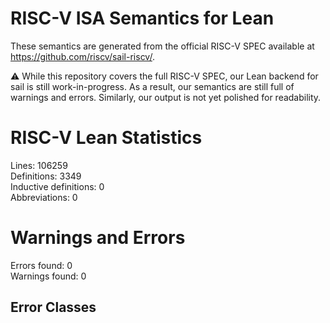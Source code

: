 # RISC-V ISA Semantics for Lean

These semantics are generated from the official RISC-V SPEC available at
https://github.com/riscv/sail-riscv/.

⚠️ While this repository covers the full RISC-V SPEC, our Lean backend for sail
is still work-in-progress. As a result, our semantics are still full of warnings
and errors. Similarly, our output is not yet polished for readability.
# RISC-V Lean Statistics

Lines: 106259  
Definitions: 3349  
Inductive definitions: 0  
Abbreviations: 0  

# Warnings and Errors

Errors found: 0  
Warnings found: 0  

## Error Classes

